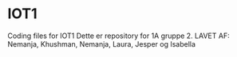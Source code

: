 # IOT1
Coding files for IOT1
Dette er repository for 1A gruppe 2.
LAVET AF:
Nemanja, Khushman, Nemanja, Laura, Jesper og Isabella
